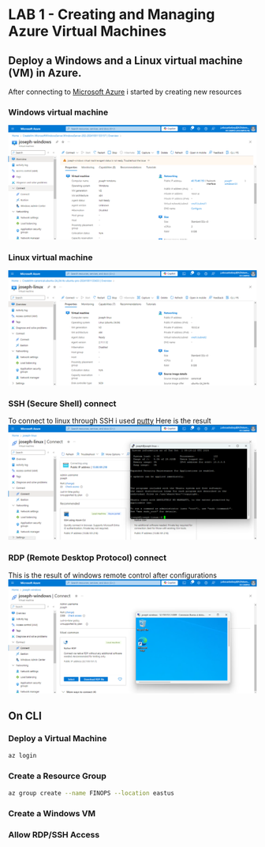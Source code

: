 # LAB 1 - Creating and Managing Azure Virtual Machines
## Deploy a Windows and a Linux virtual machine (VM) in Azure.
After connecting to [Microsoft Azure](https://portal.azure.com/#home) i started by creating new resources

### Windows virtual machine
  ![windows vm](machine-windows.png)

### Linux virtual machine
  ![linux vm](machine-linux.png)

### SSH (Secure Shell) connect
To connect to linux through SSH i used [putty](https://www.putty.org/)
Here is the result 
![ssh connect](Linux-ssh-connect.png)

### RDP (Remote Desktop Protocol) connect
This is the result of windows remote control after configurations
![RDP connect](windows-RDP-connect.png)

## On CLI
### Deploy a Virtual Machine
```bash
az login
```
### Create a Resource Group
```bash
az group create --name FINOPS --location eastus
```
### Create a Windows VM
### Allow RDP/SSH Access